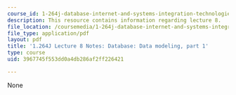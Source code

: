 ```yaml
---
course_id: 1-264j-database-internet-and-systems-integration-technologies-fall-2013
description: This resource contains information regarding lecture 8.
file_location: /coursemedia/1-264j-database-internet-and-systems-integration-technologies-fall-2013/3967745f553dd0a4db286af2ff226421_MIT1_264JF13_lect_8.pdf
file_type: application/pdf
layout: pdf
title: '1.264J Lecture 8 Notes: Database: Data modeling, part 1'
type: course
uid: 3967745f553dd0a4db286af2ff226421

---
```

None